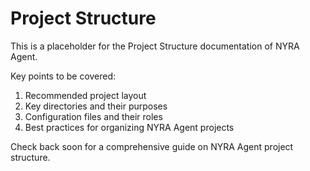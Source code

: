 # Project Structure

This is a placeholder for the Project Structure documentation of NYRA Agent. 

Key points to be covered:
1. Recommended project layout
2. Key directories and their purposes
3. Configuration files and their roles
4. Best practices for organizing NYRA Agent projects

Check back soon for a comprehensive guide on NYRA Agent project structure.


